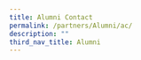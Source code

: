 ```yaml
---
title: Alumni Contact
permalink: /partners/Alumni/ac/
description: ""
third_nav_title: Alumni
---
```

